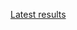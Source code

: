 [Latest results](http://deepdive1.chtc.wisc.edu/runs/cobalt_4e1599a7d3176d195f63bfe2f5a51114d6ec6205_12h27_04May16.zip)
